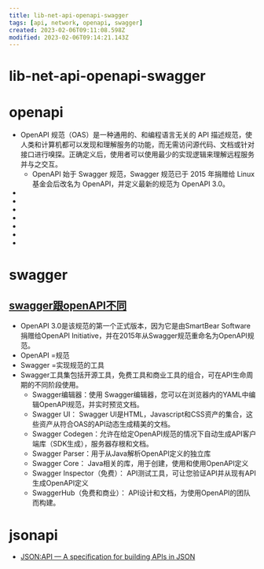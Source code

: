 ```yaml
---
title: lib-net-api-openapi-swagger
tags: [api, network, openapi, swagger]
created: 2023-02-06T09:11:08.598Z
modified: 2023-02-06T09:14:21.143Z
---
```


# lib-net-api-openapi-swagger


# openapi
- OpenAPI 规范（OAS）是一种通用的、和编程语言无关的 API 描述规范，使人类和计算机都可以发现和理解服务的功能，而无需访问源代码、文档或针对接口进行嗅探。正确定义后，使用者可以使用最少的实现逻辑来理解远程服务并与之交互。
  - OpenAPI 始于 Swagger 规范，Swagger 规范已于 2015 年捐赠给 Linux 基金会后改名为 OpenAPI，并定义最新的规范为 OpenAPI 3.0。
- 
- 
- 
- 
- 
- 
- 
# swagger

## [swagger跟openAPI不同](https://blog.csdn.net/fanzhongcang/article/details/102695534)
- OpenAPI 3.0是该规范的第一个正式版本，因为它是由SmartBear Software捐赠给OpenAPI Initiative，并在2015年从Swagger规范重命名为OpenAPI规范。
- OpenAPI =规范
- Swagger =实现规范的工具
- Swagger工具集包括开源工具，免费工具和商业工具的组合，可在API生命周期的不同阶段使用。
  - Swagger编辑器：使用 Swagger编辑器，您可以在浏览器内的YAML中编辑OpenAPI规范，并实时预览文档。
  - Swagger UI： Swagger UI是HTML，Javascript和CSS资产的集合，这些资产从符合OAS的API动态生成精美的文档。
  - Swagger Codegen：允许在给定OpenAPI规范的情况下自动生成API客户端库（SDK生成），服务器存根和文档。
  - Swagger Parser：用于从Java解析OpenAPI定义的独立库
  - Swagger Core： Java相关的库，用于创建，使用和使用OpenAPI定义
  - Swagger Inspector（免费）： API测试工具，可让您验证API并从现有API生成OpenAPI定义
  - SwaggerHub（免费和商业）： API设计和文档，为使用OpenAPI的团队而构建。


# jsonapi

- [JSON:API — A specification for building APIs in JSON](https://jsonapi.org/)

